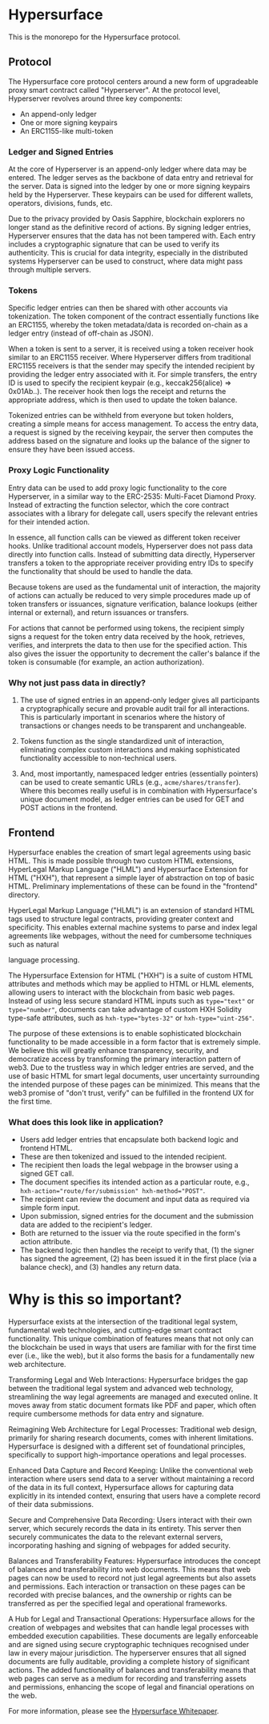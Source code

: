 # Hypersurface

This is the monorepo for the Hypersurface protocol.

## Protocol

The Hypersurface core protocol centers around a new form of upgradeable proxy smart contract called "Hyperserver". At the protocol level, Hyperserver revolves around three key components:

- An append-only ledger
- One or more signing keypairs
- An ERC1155-like multi-token

### Ledger and Signed Entries

At the core of Hyperserver is an append-only ledger where data may be entered. The ledger serves as the backbone of data entry and retrieval for the server. Data is signed into the ledger by one or more signing keypairs held by the Hyperserver. These keypairs can be used for different wallets, operators, divisions, funds, etc.

Due to the privacy provided by Oasis Sapphire, blockchain explorers no longer stand as the definitive record of actions. By signing ledger entries, Hyperserver ensures that the data has not been tampered with. Each entry includes a cryptographic signature that can be used to verify its authenticity. This is crucial for data integrity, especially in the distributed systems Hyperserver can be used to construct, where data might pass through multiple servers.

### Tokens

Specific ledger entries can then be shared with other accounts via tokenization. The token component of the contract essentially functions like an ERC1155, whereby the token metadata/data is recorded on-chain as a ledger entry (instead of off-chain as JSON).

When a token is sent to a server, it is received using a token receiver hook similar to an ERC1155 receiver. Where Hyperserver differs from traditional ERC1155 receivers is that the sender may specify the intended recipient by providing the ledger entry associated with it. For simple transfers, the entry ID is used to specify the recipient keypair (e.g., keccak256(alice) => 0x01Ab..). The receiver hook then logs the receipt and returns the appropriate address, which is then used to update the token balance.

Tokenized entries can be withheld from everyone but token holders, creating a simple means for access management. To access the entry data, a request is signed by the receiving keypair, the server then computes the address based on the signature and looks up the balance of the signer to ensure they have been issued access. 

### Proxy Logic Functionality

Entry data can be used to add proxy logic functionality to the core Hyperserver, in a similar way to the ERC-2535: Multi-Facet Diamond Proxy. Instead of extracting the function selector, which the core contract associates with a library for delegate call, users specify the relevant entries for their intended action. 

In essence, all function calls can be viewed as different token receiver hooks. Unlike traditional account models, Hyperserver does not pass data directly into function calls. Instead of submitting data directly, Hyperserver transfers a token to the appropriate receiver providing entry IDs to specify the functionality that should be used to handle the data. 

Because tokens are used as the fundamental unit of interaction, the majority of actions can actually be reduced to very simple procedures made up of token transfers or issuances, signature verification, balance lookups (either internal or external), and return issuances or transfers.  

For actions that cannot be performed using tokens, the recipient simply signs a request for the token entry data received by the hook, retrieves, verifies, and interprets the data to then use for the specified action. This also gives the issuer the opportunity to decrement the caller's balance if the token is consumable (for example, an action authorization). 

### Why not just pass data in directly?

1. The use of signed entries in an append-only ledger gives all participants a cryptographically secure and provable audit trail for all interactions. This is particularly important in scenarios where the history of transactions or changes needs to be transparent and unchangeable.

2. Tokens function as the single standardized unit of interaction, eliminating complex custom interactions and making sophisticated functionality accessible to non-technical users.

3. And, most importantly, namespaced ledger entries (essentially pointers) can be used to create semantic URLs (e.g., `acme/shares/transfer`). Where this becomes really useful is in combination with Hypersurface's unique document model, as ledger entries can be used for GET and POST actions in the frontend.

## Frontend

Hypersurface enables the creation of smart legal agreements using basic HTML. This is made possible through two custom HTML extensions, HyperLegal Markup Language ("HLML") and Hypersurface Extension for HTML ("HXH"), that represent a simple layer of abstraction on top of basic HTML. Preliminary implementations of these can be found in the "frontend" directory.

HyperLegal Markup Language ("HLML") is an extension of standard HTML tags used to structure legal contracts, providing greater context and specificity. This enables external machine systems to parse and index legal agreements like webpages, without the need for cumbersome techniques such as natural

 language processing.

The Hypersurface Extension for HTML ("HXH") is a suite of custom HTML attributes and methods which may be applied to HTML or HLML elements, allowing users to interact with the blockchain from basic web pages. Instead of using less secure standard HTML inputs such as `type="text"` or `type="number"`, documents can take advantage of custom HXH Solidity type-safe attributes, such as `hxh-type="bytes-32"` or `hxh-type="uint-256"`.

The purpose of these extensions is to enable sophisticated blockchain functionality to be made accessible in a form factor that is extremely simple. We believe this will greatly enhance transparency, security, and democratize access by transforming the primary interaction pattern of web3. Due to the trustless way in which ledger entries are served, and the use of basic HTML for smart legal documents, user uncertainty surrounding the intended purpose of these pages can be minimized. This means that the web3 promise of "don't trust, verify" can be fulfilled in the frontend UX for the first time. 

### What does this look like in application?

- Users add ledger entries that encapsulate both backend logic and frontend HTML. 
- These are then tokenized and issued to the intended recipient.
- The recipient then loads the legal webpage in the browser using a signed GET call. 
- The document specifies its intended action as a particular route, e.g., `hxh-action="route/for/submission" hxh-method="POST"`. 
- The recipient can review the document and input data as required via simple form input. 
- Upon submission, signed entries for the document and the submission data are added to the recipient's ledger. 
- Both are returned to the issuer via the route specified in the form's action attribute.
- The backend logic then handles the receipt to verify that, (1) the signer has signed the agreement, (2) has been issued it in the first place (via a balance check), and (3) handles any return data.

# Why is this so important?

Hypersurface exists at the intersection of the traditional legal system, fundamental web technologies, and cutting-edge smart contract functionality. This unique combination of features means that not only can the blockchain be used in ways that users are familiar with for the first time ever (i.e., like the web), but it also forms the basis for a  fundamentally new web architecture.

Transforming Legal and Web Interactions: Hypersurface bridges the gap between the traditional legal system and advanced web technology, streamlining the way legal agreements are managed and executed online. It moves away from static document formats like PDF and paper, which often require cumbersome methods for data entry and signature.

Reimagining Web Architecture for Legal Processes: Traditional web design, primarily for sharing research documents, comes with inherent limitations. Hypersurface is designed with a different set of foundational principles, specifically to support high-importance operations and legal processes.

Enhanced Data Capture and Record Keeping: Unlike the conventional web interaction where users send data to a server without maintaining a record of the data in its full context, Hypersurface allows for capturing data explicitly in its intended context, ensuring that users have a complete record of their data submissions.

Secure and Comprehensive Data Recording: Users interact with their own server, which securely records the data in its entirety. This server then securely communicates the data to the relevant external servers, incorporating hashing and signing of webpages for added security.

Balances and Transferability Features: Hypersurface introduces the concept of balances and transferability into web documents. This means that web pages can now be used to record not just legal agreements but also assets and permissions. Each interaction or transaction on these pages can be recorded with precise balances, and the ownership or rights can be transferred as per the specified legal and operational frameworks.

A Hub for Legal and Transactional Operations: Hypersurface allows for the creation of webpages and websites that can handle legal processes with embedded execution capabilities. These documents are legally enforceable and are signed using secure cryptographic techniques recognised under law in every majour jurisdiction. The hyperserver ensures that all signed documents are fully auditable, providing a complete history of significant actions. The added functionality of balances and transferability means that web pages can serve as a medium for recording and transferring assets and permissions, enhancing the scope of legal and financial operations on the web.

For more information, please see the [Hypersurface Whitepaper](https://github.com/hypersurface-protocol/whitepaper).
